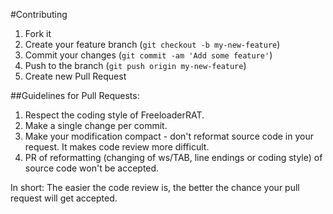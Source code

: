 #Contributing

1. Fork it
2. Create your feature branch (`git checkout -b my-new-feature`)
3. Commit your changes (`git commit -am 'Add some feature'`)
4. Push to the branch (`git push origin my-new-feature`)
5. Create new Pull Request

##Guidelines for Pull Requests:

1. Respect the coding style of FreeloaderRAT.
2. Make a single change per commit.
3. Make your modification compact - don't reformat source code in your request. It makes code review more difficult.
4. PR of reformatting (changing of ws/TAB, line endings or coding style) of source code won't be accepted.

In short: The easier the code review is, the better the chance your pull request will get accepted.
